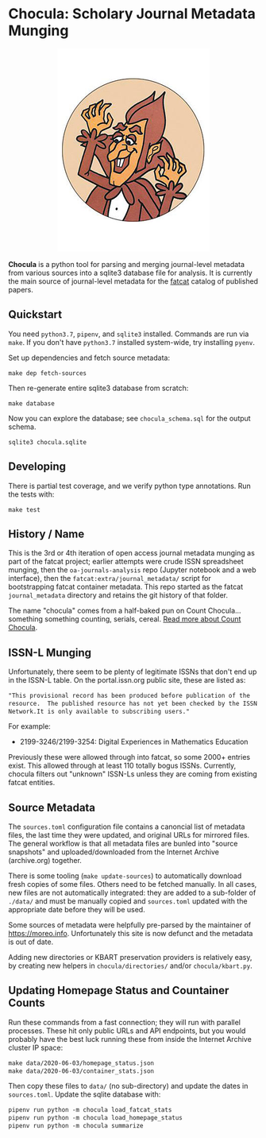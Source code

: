 
Chocula: Scholary Journal Metadata Munging
==========================================

<div align="center">
<img src="extra/count_chocola.jpg">
</div>

**Chocula** is a python tool for parsing and merging journal-level metadata
from various sources into a sqlite3 database file for analysis. It is currently
the main source of journal-level metadata for the [fatcat](https://fatcat.wiki)
catalog of published papers.

## Quickstart

You need `python3.7`, `pipenv`, and `sqlite3` installed. Commands are run via
`make`. If you don't have `python3.7` installed system-wide, try installing
`pyenv`.

Set up dependencies and fetch source metadata:

    make dep fetch-sources

Then re-generate entire sqlite3 database from scratch:

    make database

Now you can explore the database; see `chocula_schema.sql` for the output schema.

    sqlite3 chocula.sqlite

## Developing

There is partial test coverage, and we verify python type annotations. Run the
tests with:

    make test

## History / Name

This is the 3rd or 4th iteration of open access journal metadata munging as
part of the fatcat project; earlier attempts were crude ISSN spreadsheet
munging, then the `oa-journals-analysis` repo (Jupyter notebook and a web
interface), then the `fatcat:extra/journal_metadata/` script for bootstrapping
fatcat container metadata. This repo started as the fatcat `journal_metadata`
directory and retains the git history of that folder.

The name "chocula" comes from a half-baked pun on Count Chocula... something
something counting, serials, cereal.
[Read more about Count Chocula](https://teamyacht.com/ernstchoukula.com/Ernst-Choukula.html).


## ISSN-L Munging

Unfortunately, there seem to be plenty of legitimate ISSNs that don't end up in
the ISSN-L table. On the portal.issn.org public site, these are listed as:

    "This provisional record has been produced before publication of the
    resource.  The published resource has not yet been checked by the ISSN
    Network.It is only available to subscribing users."

For example:

- 2199-3246/2199-3254: Digital Experiences in Mathematics Education

Previously these were allowed through into fatcat, so some 2000+ entries exist.
This allowed through at least 110 totally bogus ISSNs. Currently, chocula
filters out "unknown" ISSN-Ls unless they are coming from existing fatcat
entities.


## Source Metadata

The `sources.toml` configuration file contains a canoncial list of metadata
files, the last time they were updated, and original URLs for mirrored files.
The general workflow is that all metadata files are bunled into "source
snapshots" and uploaded/downloaded from the Internet Archive (archive.org)
together.

There is some tooling (`make update-sources`) to automatically download fresh
copies of some files. Others need to be fetched manually. In all cases, new
files are not automatically integrated: they are added to a sub-folder of
`./data/` and must be manually copied and `sources.toml` updated with the
appropriate date before they will be used.

Some sources of metadata were helpfully pre-parsed by the maintainer of
<https://moreo.info>. Unfortunately this site is now defunct and the metadata
is out of date.

Adding new directories or KBART preservation providers is relatively easy, by
creating new helpers in `chocula/directories/` and/or `chocula/kbart.py`.

## Updating Homepage Status and Countainer Counts

Run these commands from a fast connection; they will run with parallel
processes. These hit only public URLs and API
endpoints, but you would probably have the best luck running these from inside
the Internet Archive cluster IP space:

    make data/2020-06-03/homepage_status.json
    make data/2020-06-03/container_stats.json

Then copy these files to `data/` (no sub-directory) and update the dates in
`sources.toml`. Update the sqlite database with:

    pipenv run python -m chocula load_fatcat_stats
    pipenv run python -m chocula load_homepage_status
    pipenv run python -m chocula summarize

